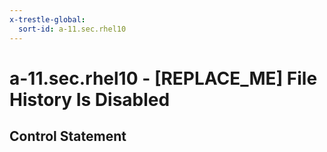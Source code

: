```yaml
---
x-trestle-global:
  sort-id: a-11.sec.rhel10
---
```


# a-11.sec.rhel10 - \[REPLACE_ME\] File History Is Disabled

## Control Statement
